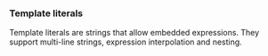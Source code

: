### Template literals

Template literals are strings that allow embedded expressions.
They support multi-line strings, expression interpolation and nesting.
